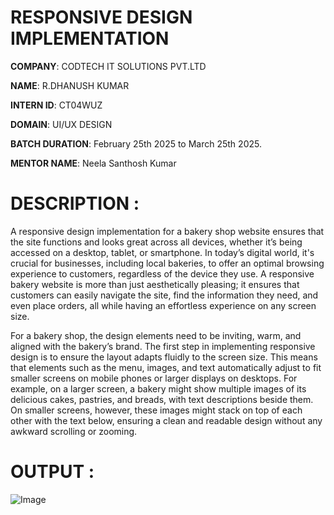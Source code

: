 # RESPONSIVE DESIGN IMPLEMENTATION
**COMPANY**: CODTECH IT SOLUTIONS PVT.LTD

**NAME**: R.DHANUSH KUMAR

**INTERN ID**: CT04WUZ

**DOMAIN**: UI/UX DESIGN

**BATCH DURATION**: February 25th 2025 to March 25th 2025.

**MENTOR NAME**: Neela Santhosh Kumar

# DESCRIPTION :

A responsive design implementation for a bakery shop website ensures that the site functions and looks great across all devices, whether it’s being accessed on a desktop, tablet, or smartphone. In today’s digital world, it's crucial for businesses, including local bakeries, to offer an optimal browsing experience to customers, regardless of the device they use. A responsive bakery website is more than just aesthetically pleasing; it ensures that customers can easily navigate the site, find the information they need, and even place orders, all while having an effortless experience on any screen size.

For a bakery shop, the design elements need to be inviting, warm, and aligned with the bakery’s brand. The first step in implementing responsive design is to ensure the layout adapts fluidly to the screen size. This means that elements such as the menu, images, and text automatically adjust to fit smaller screens on mobile phones or larger displays on desktops. For example, on a larger screen, a bakery might show multiple images of its delicious cakes, pastries, and breads, with text descriptions beside them. On smaller screens, however, these images might stack on top of each other with the text below, ensuring a clean and readable design without any awkward scrolling or zooming.

# OUTPUT :

![Image](https://github.com/user-attachments/assets/490ea9b9-41a9-4ed9-a12a-730e4461e9f3)


